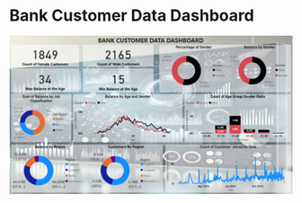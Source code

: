 ﻿# Bank Customer Data Dashboard

![Bank Customer Dashboard](https://github.com/abhishek1511/Bank-Customer-Data-Dashboard/blob/main/Screenshot%202024-08-23%20133527.png)
